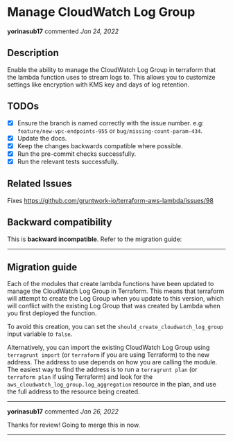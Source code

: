 # Manage CloudWatch Log Group

**yorinasub17** commented *Jan 24, 2022*

<!--
  Have any questions? Check out the contributing docs at https://docs.gruntwork.io/guides/contributing/, or
  ask in this Pull Request and a Gruntwork core maintainer will be happy to help :)
  Note: Remember to add '[WIP]' to the beginning of the title if this PR is still a work-in-progress.
-->

## Description

<!-- Write a brief description of the changes introduced by this PR -->
Enable the ability to manage the CloudWatch Log Group in terraform that the lambda function uses to stream logs to. This allows you to customize settings like encryption with KMS key and days of log retention.

## TODOs

- [x] Ensure the branch is named correctly with the issue number. e.g: `feature/new-vpc-endpoints-955` or `bug/missing-count-param-434`.
- [x] Update the docs.
- [x] Keep the changes backwards compatible where possible.
- [x] Run the pre-commit checks successfully.
- [x] Run the relevant tests successfully.

## Related Issues

<!--
  Link to the issue that is fixed by this PR (if there is one)
  e.g. Fixes #1234

  Link to an issue that is partially addressed by this PR (if there are any)
  e.g. Addresses #1234

  Link to related issues (if there are any)
  e.g. Related to #1234
-->
Fixes https://github.com/gruntwork-io/terraform-aws-lambda/issues/98

## Backward compatibility

This is **backward incompatible**. Refer to the migration guide:

---

## Migration guide

Each of the modules that create lambda functions have been updated to manage the CloudWatch Log Group in Terraform. This means that terraform will attempt to create the Log Group when you update to this version, which will conflict with the existing Log Group that was created by Lambda when you first deployed the function.

To avoid this creation, you can set the `should_create_cloudwatch_log_group` input variable to `false`.

Alternatively, you can import the existing CloudWatch Log Group using `terragrunt import` (or `terraform` if you are using Terraform) to the new address. The address to use depends on how you are calling the module. The easiest way to find the address is to run a `terragrunt plan` (or `terraform plan` if using Terraform) and look for the `aws_cloudwatch_log_group.log_aggregation` resource in the plan, and use the full address to the resource being created.
<br />
***


**yorinasub17** commented *Jan 26, 2022*

Thanks for review! Going to merge this in now.
***


